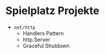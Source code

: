 # Spielplatz Projekte

- `net/http`
    - Handlers Pattern
    - http.Server
    - Graceful Shutdown
